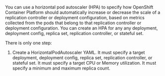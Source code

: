 You can use a horizontal pod autoscaler (HPA) to specify how OpenShift Container Platform should automatically increase or decrease the scale of a replication controller or deployment configuration, based on metrics collected from the pods that belong to that replication controller or deployment configuration. You can create an HPA for any any deployment, deployment config, replica set, replication controller, or stateful set.

There is only one step:

1. Create a HorizontalPodAutoscaler YAML. It must specify a target deployment, deployment config, replica set, replication controller, or stateful set. It must specify a target CPU or Memory utilization. It must specify a minimum and maximum replica count. 